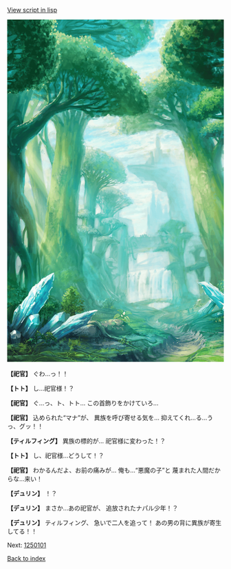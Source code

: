 [View script in lisp](../scripts/1241003.txt)

![forest.png](../images/backgrounds/forest.png)

**【祀官】**
ぐわ…っ！！

**【トト】**
し…祀官様！？

**【祀官】**
ぐ…っ、ト、トト…
この首飾りをかけていろ…

**【祀官】**
込められた“マナ”が、
異族を呼び寄せる気を…
抑えてくれ…る…うっ、グッ！！

**【ティルフィング】**
異族の標的が…
祀官様に変わった！？

**【トト】**
し、祀官様…どうして！？

**【祀官】**
わかるんだよ、お前の痛みが…
俺も…“悪魔の子”と
蔑まれた人間だからな…来い！

**【デュリン】**
！？

**【デュリン】**
まさか…あの祀官が、
追放されたナパル少年！？

**【デュリン】**
ティルフィング、
急いで二人を追って！
あの男の背に異族が寄生してる！！

Next: [1250101](1250101.md)

[Back to index](index.md)
